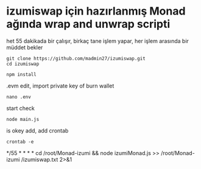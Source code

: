 # izumiswap için hazırlanmış Monad ağında wrap and unwrap scripti
het 55 dakikada bir çalışır, birkaç tane işlem yapar, her işlem arasında bir müddet bekler

    git clone https://github.com/madmin27/izumiswap.git
    cd izumiswap

    npm install
.evm edit, import private key of burn wallet
    
    nano .env
start check

    node main.js

is okey add,  add crontab

    crontab -e
*/55 * * * * cd /root/Monad-izumi  && node izumiMonad.js >> /root/Monad-izumi /izumiswap.txt 2>&1  
  

